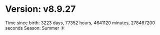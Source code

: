 # Version: v8.9.27
Time since birth: 3223 days, 77352 hours, 4641120 minutes, 278467200 seconds
Season: Summer ☀️
